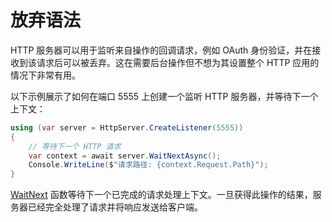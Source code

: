# 放弃语法

HTTP 服务器可以用于监听来自操作的回调请求，例如 OAuth 身份验证，并在接收到该请求后可以被丢弃。这在需要后台操作但不想为其设置整个 HTTP 应用的情况下非常有用。

以下示例展示了如何在端口 5555 上创建一个监听 HTTP 服务器，并等待下一个上下文：

```csharp
using (var server = HttpServer.CreateListener(5555))
{
    // 等待下一个 HTTP 请求
    var context = await server.WaitNextAsync();
    Console.WriteLine($"请求路径: {context.Request.Path}");
}
```

[WaitNext](/api/Sisk.Core.Http.HttpServer.WaitNext) 函数等待下一个已完成的请求处理上下文。一旦获得此操作的结果，服务器已经完全处理了请求并将响应发送给客户端。